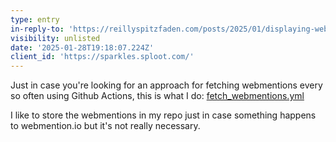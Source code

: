 ```yaml
---
type: entry
in-reply-to: 'https://reillyspitzfaden.com/posts/2025/01/displaying-webmentions/'
visibility: unlisted
date: '2025-01-28T19:18:07.224Z'
client_id: 'https://sparkles.sploot.com/'
---
```

Just in case you're looking for an approach for fetching webmentions every so often using Github Actions, this is what I do: [fetch_webmentions.yml](https://github.com/benjifs/benji/blob/main/.github/workflows/fetch_webmentions.yml)

I like to store the webmentions in my repo just in case something happens to webmention.io but it's not really necessary.
